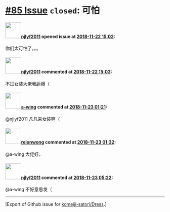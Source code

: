 # [\#85 Issue](https://github.com/komeiji-satori/Dress/issues/85) `closed`: 可怕

#### <img src="https://avatars.githubusercontent.com/u/18372244?u=6456be115ea843ba69fe989a9765e5074ae9687f&v=4" width="50">[njlyf2011](https://github.com/njlyf2011) opened issue at [2018-11-22 15:02](https://github.com/komeiji-satori/Dress/issues/85):

你们太可怕了。。。

#### <img src="https://avatars.githubusercontent.com/u/18372244?u=6456be115ea843ba69fe989a9765e5074ae9687f&v=4" width="50">[njlyf2011](https://github.com/njlyf2011) commented at [2018-11-22 15:03](https://github.com/komeiji-satori/Dress/issues/85#issuecomment-441056186):

不过女装大佬我舔爆（

#### <img src="https://avatars.githubusercontent.com/u/18189138?u=6489ecbc7fc4da114a333c63b4e27a944fee797b&v=4" width="50">[a-wing](https://github.com/a-wing) commented at [2018-11-23 01:21](https://github.com/komeiji-satori/Dress/issues/85#issuecomment-441140582):

@njlyf2011 凡凡来女装啊（

#### <img src="https://avatars.githubusercontent.com/u/9636382?u=700c01bfb5bfb9520c97429161ece47b2b282f9a&v=4" width="50">[reionwong](https://github.com/reionwong) commented at [2018-11-23 01:32](https://github.com/komeiji-satori/Dress/issues/85#issuecomment-441141312):

@a-wing 大佬好。

#### <img src="https://avatars.githubusercontent.com/u/18372244?u=6456be115ea843ba69fe989a9765e5074ae9687f&v=4" width="50">[njlyf2011](https://github.com/njlyf2011) commented at [2018-11-23 05:22](https://github.com/komeiji-satori/Dress/issues/85#issuecomment-441158361):

@a-wing 不好意思发（


-------------------------------------------------------------------------------



[Export of Github issue for [komeiji-satori/Dress](https://github.com/komeiji-satori/Dress).]
